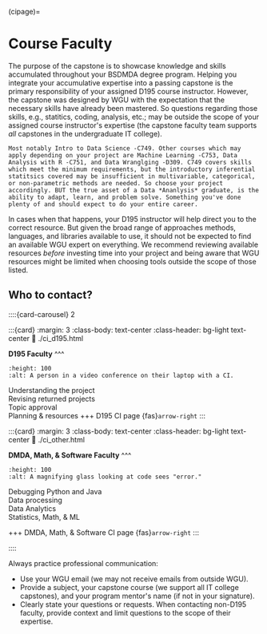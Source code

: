 (cipage)=
# Course Faculty
<!-- hack to open links in new tab -->
<head>
    <base target="_blank">
</head>

The purpose of the capstone is to showcase knowledge and skills accumulated throughout your BSDMDA degree program. Helping you integrate your accumulative expertise into a passing capstone is the primary responsibility of your assigned D195 course instructor. However, the capstone was designed by WGU with the expectation that the necessary skills have already been mastered. So questions regarding those skills, e.g., statitics, coding, analysis, etc.; may be outside the scope of your assigned course instructor's expertise (the capstone faculty team supports *all* capstones in the undergraduate IT college).

```{margin}  Which courses are these skills covered?
Most notably Intro to Data Science -C749. Other courses which may apply depending on your project are Machine Learning -C753, Data Analysis with R -C751, and Data Wranglging -D309. C749 covers skills which meet the minimum requirements, but the introductory inferential statitsics covered may be insufficient in multivariable, categorical, or non-parametric methods are needed. So choose your project accordingly. BUT the true asset of a Data *Ananlysis* graduate, is the ability to adapt, learn, and problem solve. Something you've done plenty of and should expect to do your entire career.    
```

In cases when that happens, your D195 instructor will help direct you to the correct resource. But given the broad range of approaches methods, languages, and libraries available to use, it should not be expected to find an available WGU expert on everything. We recommend reviewing available resources *before* investing time into your project and being aware that WGU resources might be limited when choosing tools outside the scope of those listed.

## Who to contact?

::::{card-carousel} 2

:::{card}
:margin: 3
:class-body: text-center
:class-header: bg-light text-center
:link: ./ci_d195.html

**D195 Faculty**
^^^
```{image} ./url_images/virtual_meeting1.jpg
:height: 100
:alt: A person in a video conference on their laptop with a CI. 
```
Understanding the project<br>
Revising returned projects<br>
Topic approval<br>
Planning & resources
+++
D195 CI page {fas}`arrow-right`
:::

:::{card}
:margin: 3
:class-body: text-center
:class-header: bg-light text-center
:link: ./ci_other.html

**DMDA, Math, & Software Faculty**
^^^
```{image} ./url_images/debug1.jpg
:height: 100
:alt: A magnifying glass looking at code sees "error."
```
Debugging Python and Java <br>
Data processing <br>
Data Analytics <br>
Statistics, Math, & ML

+++
DMDA, Math, & Software CI page {fas}`arrow-right`
:::

::::

Always practice professional communication:

* Use your WGU email (we may not receive emails from outside WGU).
* Provide a subject, your capstone course (we support all IT college capstones), and your program mentor's name (if not in your signature).
* Clearly state your questions or requests. When contacting non-D195 faculty, provide context and limit questions to the scope of their expertise.  

